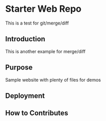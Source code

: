 # Starter Web Repo

This is a test for git/merge/diff

## Introduction

This is another example for merge/diff

## Purpose

Sample website with plenty of files for demos

## Deployment

## How to Contributes
